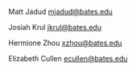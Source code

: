 Matt Jadud <mjadud@bates.edu>

Josiah Krul <jkrul@bates.edu>

Hermione Zhou <xzhou@bates.edu>

Elizabeth Cullen <ecullen@bates.edu>
